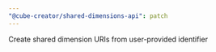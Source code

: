 ```yaml
---
"@cube-creator/shared-dimensions-api": patch
---
```


Create shared dimension URIs from user-provided identifier
